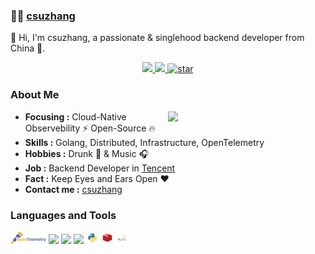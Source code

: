 ###  :man_technologist:  [csuzhang](https://zhyChesterCheung.github.io)

👋 Hi, I'm csuzhang, a passionate & singlehood backend developer from China 🚀. 

<div align="center">
  <a href="https://github.com/zhyChesterCheung">
    <img src="https://img.shields.io/badge/-Github-000?style=flat&logo=Github&logoColor=white">
  </a>
  <a href="mailto:cheung.zhy.csu@gmail.com">
    <img src="https://img.shields.io/badge/-Gmail-c14438?style=flat&logo=Gmail&logoColor=white"">
  </a>
  <a href="https://www.zhihu.com/people/la-la-la-la-la-la-la-ji-9">
    <img src="https://img.shields.io/badge/-ZhiHuer-blue?style=flat&logo=zhihu&logoColor=white" alt="star">
  </a>
</div>

### About Me

<img width="50%" align="right" src="https://github-readme-stats.vercel.app/api?username=zhyChesterCheung&show_icons=true&theme=dark&bg_color=30,e96443,904e95&title_color=fff&text_color=fff" />
</html>

-  **Focusing :** Cloud-Native Observebility :zap: Open-Source :fire: 
-  **Skills :** Golang, Distributed, Infrastructure, OpenTelemetry
-  **Hobbies :** Drunk :beers: & Music :headphones:
-  **Job :** Backend Developer in [Tencent](https://github.com/tencent)
-  **Fact :** Keep Eyes and Ears Open :heart:
-  **Contact me :** [csuzhang](mailto:cheung.zhy.csu@gmail.com)

### Languages and Tools

<code><img height="20" src="https://raw.githubusercontent.com/open-telemetry/opentelemetry-rust/main/assets/logo-text.png"></code>
<code><img height="20" src="https://avatars.githubusercontent.com/u/49725059?s=200&v=4"></code>
<code><img height="20" src="https://avatars.githubusercontent.com/u/3380462?s=200&v=4"></code>
<code><img height="20" src="https://avatars.githubusercontent.com/u/45281227?s=200&v=4"></code>
<code><img height="20" src="https://raw.githubusercontent.com/github/explore/80688e429a7d4ef2fca1e82350fe8e3517d3494d/topics/python/python.png"></code>
<code><img height="20" src="https://raw.githubusercontent.com/github/explore/80688e429a7d4ef2fca1e82350fe8e3517d3494d/topics/redis/redis.png"></code>
<code><img height="20" src="https://raw.githubusercontent.com/github/explore/80688e429a7d4ef2fca1e82350fe8e3517d3494d/topics/mysql/mysql.png"></code>
